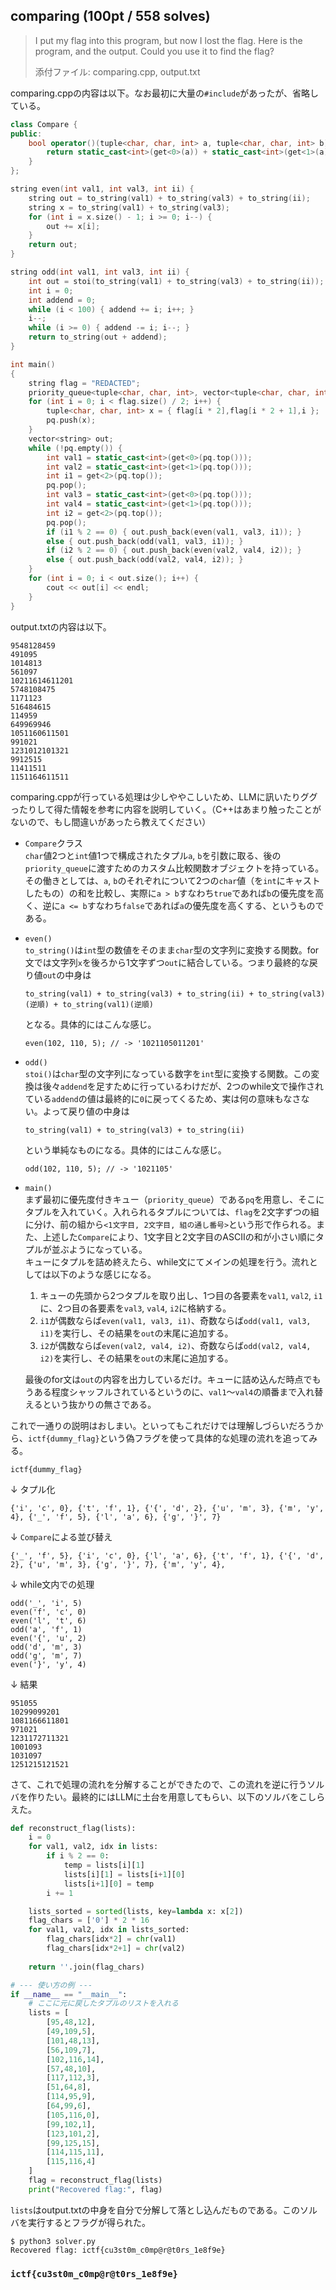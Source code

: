 ## comparing (100pt / 558 solves)
> I put my flag into this program, but now I lost the flag. Here is the program, and the output. Could you use it to find the flag?
> 
> 添付ファイル: comparing.cpp, output.txt

comparing.cppの内容は以下。なお最初に大量の`#include`があったが、省略している。
```cpp
class Compare {
public:
    bool operator()(tuple<char, char, int> a, tuple<char, char, int> b) {
        return static_cast<int>(get<0>(a)) + static_cast<int>(get<1>(a)) > static_cast<int>(get<0>(b)) + static_cast<int>(get<1>(b));
    }
};

string even(int val1, int val3, int ii) {
    string out = to_string(val1) + to_string(val3) + to_string(ii);
    string x = to_string(val1) + to_string(val3);
    for (int i = x.size() - 1; i >= 0; i--) {
        out += x[i];
    }
    return out;
}

string odd(int val1, int val3, int ii) {
    int out = stoi(to_string(val1) + to_string(val3) + to_string(ii));
    int i = 0;
    int addend = 0;
    while (i < 100) { addend += i; i++; }
    i--;
    while (i >= 0) { addend -= i; i--; }
    return to_string(out + addend);
}

int main()
{
    string flag = "REDACTED";
    priority_queue<tuple<char, char, int>, vector<tuple<char, char, int>>, Compare> pq;
    for (int i = 0; i < flag.size() / 2; i++) {
        tuple<char, char, int> x = { flag[i * 2],flag[i * 2 + 1],i };
        pq.push(x);
    }
    vector<string> out;
    while (!pq.empty()) {
        int val1 = static_cast<int>(get<0>(pq.top()));
        int val2 = static_cast<int>(get<1>(pq.top()));
        int i1 = get<2>(pq.top());
        pq.pop();
        int val3 = static_cast<int>(get<0>(pq.top()));
        int val4 = static_cast<int>(get<1>(pq.top()));
        int i2 = get<2>(pq.top());
        pq.pop();
        if (i1 % 2 == 0) { out.push_back(even(val1, val3, i1)); }
        else { out.push_back(odd(val1, val3, i1)); }
        if (i2 % 2 == 0) { out.push_back(even(val2, val4, i2)); }
        else { out.push_back(odd(val2, val4, i2)); }
    }
    for (int i = 0; i < out.size(); i++) {
        cout << out[i] << endl;
    }
}
```

output.txtの内容は以下。
```
9548128459
491095
1014813
561097
10211614611201
5748108475
1171123
516484615
114959
649969946
1051160611501
991021
1231012101321
9912515
11411511
1151164611511
```

comparing.cppが行っている処理は少しややこしいため、LLMに訊いたりググったりして得た情報を参考に内容を説明していく。（C++はあまり触ったことがないので、もし間違いがあったら教えてください）
- `Compare`クラス  
    `char`値2つと`int`値1つで構成されたタプル`a`, `b`を引数に取る、後の`priority_queue`に渡すためのカスタム比較関数オブジェクトを持っている。その働きとしては、`a`, `b`のそれぞれについて2つの`char`値（を`int`にキャストしたもの）の和を比較し、実際に`a > b`すなわち`true`であれば`b`の優先度を高く、逆に`a <= b`すなわち`false`であれば`a`の優先度を高くする、というものである。
- `even()`  
    `to_string()`は`int`型の数値をそのまま`char`型の文字列に変換する関数。for文では文字列`x`を後ろから1文字ずつ`out`に結合している。つまり最終的な戻り値`out`の中身は
    ```
    to_string(val1) + to_string(val3) + to_string(ii) + to_string(val3)(逆順) + to_string(val1)(逆順)
    ```
    となる。具体的にはこんな感じ。
    ```
    even(102, 110, 5); // -> '1021105011201'
    ```
- `odd()`  
    `stoi()`は`char`型の文字列になっている数字を`int`型に変換する関数。この変換は後々`addend`を足すために行っているわけだが、2つのwhile文で操作されている`addend`の値は最終的に`0`に戻ってくるため、実は何の意味もなさない。よって戻り値の中身は
    ```
    to_string(val1) + to_string(val3) + to_string(ii)
    ```
    という単純なものになる。具体的にはこんな感じ。

    ```
    odd(102, 110, 5); // -> '1021105'
    ```
- `main()`  
    まず最初に優先度付きキュー（`priority_queue`）である`pq`を用意し、そこにタプルを入れていく。入れられるタプルについては、`flag`を2文字ずつの組に分け、前の組から`<1文字目, 2文字目, 組の通し番号>`という形で作られる。また、上述した`Compare`により、1文字目と2文字目のASCIIの和が小さい順にタプルが並ぶようになっている。  
    キューにタプルを詰め終えたら、while文にてメインの処理を行う。流れとしては以下のような感じになる。
    1. キューの先頭から2つタプルを取り出し、1つ目の各要素を`val1`, `val2`, `i1`に、2つ目の各要素を`val3`, `val4`, `i2`に格納する。
    2. `i1`が偶数ならば`even(val1, val3, i1)`、奇数ならば`odd(val1, val3, i1)`を実行し、その結果を`out`の末尾に追加する。
    3. `i2`が偶数ならば`even(val2, val4, i2)`、奇数ならば`odd(val2, val4, i2)`を実行し、その結果を`out`の末尾に追加する。
    
    最後のfor文は`out`の内容を出力しているだけ。キューに詰め込んだ時点でもうある程度シャッフルされているというのに、`val1`～`val4`の順番まで入れ替えるという抜かりの無さである。

これで一通りの説明はおしまい。といってもこれだけでは理解しづらいだろうから、`ictf{dummy_flag}`という偽フラグを使って具体的な処理の流れを追ってみる。
```
ictf{dummy_flag}
```
↓ タプル化
```
{'i', 'c', 0}, {'t', 'f', 1}, {'{', 'd', 2}, {'u', 'm', 3}, {'m', 'y', 4}, {'_', 'f', 5}, {'l', 'a', 6}, {'g', '}', 7}
```
↓ `Compare`による並び替え
```
{'_', 'f', 5}, {'i', 'c', 0}, {'l', 'a', 6}, {'t', 'f', 1}, {'{', 'd', 2}, {'u', 'm', 3}, {'g', '}', 7}, {'m', 'y', 4}, 
```
↓ while文内での処理
```
odd('_', 'i', 5)
even('f', 'c', 0)
even('l', 't', 6)
odd('a', 'f', 1)
even('{', 'u', 2)
odd('d', 'm', 3)
odd('g', 'm', 7)
even('}', 'y', 4)
```
↓ 結果
```
951055
10299099201
1081166611801
971021
1231172711321
1001093
1031097
1251215121521
```

さて、これで処理の流れを分解することができたので、この流れを逆に行うソルバを作りたい。最終的にはLLMに土台を用意してもらい、以下のソルバをこしらえた。
```python
def reconstruct_flag(lists):
    i = 0
    for val1, val2, idx in lists:
        if i % 2 == 0:
            temp = lists[i][1]
            lists[i][1] = lists[i+1][0]
            lists[i+1][0] = temp
        i += 1

    lists_sorted = sorted(lists, key=lambda x: x[2])
    flag_chars = ['0'] * 2 * 16
    for val1, val2, idx in lists_sorted:
        flag_chars[idx*2] = chr(val1)
        flag_chars[idx*2+1] = chr(val2)
    
    return ''.join(flag_chars)

# --- 使い方の例 ---
if __name__ == "__main__":
    # ここに元に戻したタプルのリストを入れる
    lists = [
        [95,48,12],
        [49,109,5],
        [101,48,13],
        [56,109,7],
        [102,116,14],
        [57,48,10],
        [117,112,3],
        [51,64,8],
        [114,95,9],
        [64,99,6],
        [105,116,0],
        [99,102,1],
        [123,101,2],
        [99,125,15],
        [114,115,11],
        [115,116,4]
    ]
    flag = reconstruct_flag(lists)
    print("Recovered flag:", flag)
```

`lists`はoutput.txtの中身を自分で分解して落とし込んだものである。このソルバを実行するとフラグが得られた。
```
$ python3 solver.py 
Recovered flag: ictf{cu3st0m_c0mp@r@t0rs_1e8f9e}
```

### `ictf{cu3st0m_c0mp@r@t0rs_1e8f9e}`
